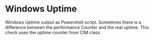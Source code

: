 # Windows Uptime

Windows Uptime output as Powershell script.
Sometimes there is a difference between the performance Counter and the real uptime.
This check uses the uptime counter from CIM class.